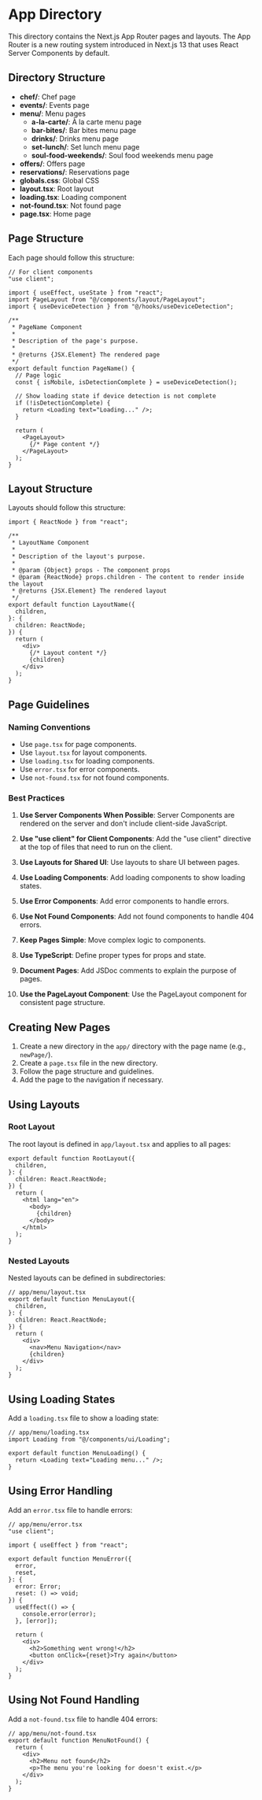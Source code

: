 # App Directory

This directory contains the Next.js App Router pages and layouts. The App Router is a new routing system introduced in Next.js 13 that uses React Server Components by default.

## Directory Structure

- **chef/**: Chef page
- **events/**: Events page
- **menu/**: Menu pages
  - **a-la-carte/**: À la carte menu page
  - **bar-bites/**: Bar bites menu page
  - **drinks/**: Drinks menu page
  - **set-lunch/**: Set lunch menu page
  - **soul-food-weekends/**: Soul food weekends menu page
- **offers/**: Offers page
- **reservations/**: Reservations page
- **globals.css**: Global CSS
- **layout.tsx**: Root layout
- **loading.tsx**: Loading component
- **not-found.tsx**: Not found page
- **page.tsx**: Home page

## Page Structure

Each page should follow this structure:

```tsx
// For client components
"use client";

import { useEffect, useState } from "react";
import PageLayout from "@/components/layout/PageLayout";
import { useDeviceDetection } from "@/hooks/useDeviceDetection";

/**
 * PageName Component
 * 
 * Description of the page's purpose.
 * 
 * @returns {JSX.Element} The rendered page
 */
export default function PageName() {
  // Page logic
  const { isMobile, isDetectionComplete } = useDeviceDetection();

  // Show loading state if device detection is not complete
  if (!isDetectionComplete) {
    return <Loading text="Loading..." />;
  }

  return (
    <PageLayout>
      {/* Page content */}
    </PageLayout>
  );
}
```

## Layout Structure

Layouts should follow this structure:

```tsx
import { ReactNode } from "react";

/**
 * LayoutName Component
 * 
 * Description of the layout's purpose.
 * 
 * @param {Object} props - The component props
 * @param {ReactNode} props.children - The content to render inside the layout
 * @returns {JSX.Element} The rendered layout
 */
export default function LayoutName({
  children,
}: {
  children: ReactNode;
}) {
  return (
    <div>
      {/* Layout content */}
      {children}
    </div>
  );
}
```

## Page Guidelines

### Naming Conventions

- Use `page.tsx` for page components.
- Use `layout.tsx` for layout components.
- Use `loading.tsx` for loading components.
- Use `error.tsx` for error components.
- Use `not-found.tsx` for not found components.

### Best Practices

1. **Use Server Components When Possible**: Server Components are rendered on the server and don't include client-side JavaScript.

2. **Use "use client" for Client Components**: Add the "use client" directive at the top of files that need to run on the client.

3. **Use Layouts for Shared UI**: Use layouts to share UI between pages.

4. **Use Loading Components**: Add loading components to show loading states.

5. **Use Error Components**: Add error components to handle errors.

6. **Use Not Found Components**: Add not found components to handle 404 errors.

7. **Keep Pages Simple**: Move complex logic to components.

8. **Use TypeScript**: Define proper types for props and state.

9. **Document Pages**: Add JSDoc comments to explain the purpose of pages.

10. **Use the PageLayout Component**: Use the PageLayout component for consistent page structure.

## Creating New Pages

1. Create a new directory in the `app/` directory with the page name (e.g., `newPage/`).
2. Create a `page.tsx` file in the new directory.
3. Follow the page structure and guidelines.
4. Add the page to the navigation if necessary.

## Using Layouts

### Root Layout

The root layout is defined in `app/layout.tsx` and applies to all pages:

```tsx
export default function RootLayout({
  children,
}: {
  children: React.ReactNode;
}) {
  return (
    <html lang="en">
      <body>
        {children}
      </body>
    </html>
  );
}
```

### Nested Layouts

Nested layouts can be defined in subdirectories:

```tsx
// app/menu/layout.tsx
export default function MenuLayout({
  children,
}: {
  children: React.ReactNode;
}) {
  return (
    <div>
      <nav>Menu Navigation</nav>
      {children}
    </div>
  );
}
```

## Using Loading States

Add a `loading.tsx` file to show a loading state:

```tsx
// app/menu/loading.tsx
import Loading from "@/components/ui/Loading";

export default function MenuLoading() {
  return <Loading text="Loading menu..." />;
}
```

## Using Error Handling

Add an `error.tsx` file to handle errors:

```tsx
// app/menu/error.tsx
"use client";

import { useEffect } from "react";

export default function MenuError({
  error,
  reset,
}: {
  error: Error;
  reset: () => void;
}) {
  useEffect(() => {
    console.error(error);
  }, [error]);

  return (
    <div>
      <h2>Something went wrong!</h2>
      <button onClick={reset}>Try again</button>
    </div>
  );
}
```

## Using Not Found Handling

Add a `not-found.tsx` file to handle 404 errors:

```tsx
// app/menu/not-found.tsx
export default function MenuNotFound() {
  return (
    <div>
      <h2>Menu not found</h2>
      <p>The menu you're looking for doesn't exist.</p>
    </div>
  );
}
```
